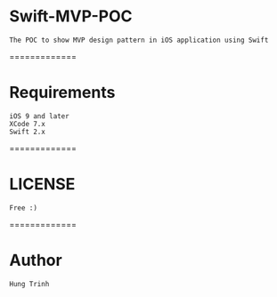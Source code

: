 # Swift-MVP-POC

    The POC to show MVP design pattern in iOS application using Swift
=============
# Requirements

    iOS 9 and later
    XCode 7.x
    Swift 2.x
  
=============

# LICENSE

    Free :)
=============

# Author

    Hung Trinh
  
  
